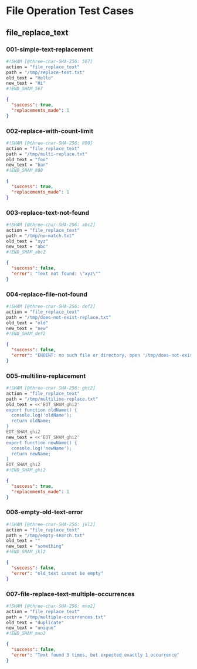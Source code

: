 # File Operation Test Cases

## file_replace_text

### 001-simple-text-replacement

```sh sham
#!SHAM [@three-char-SHA-256: 567]
action = "file_replace_text"
path = "/tmp/replace-test.txt"
old_text = "Hello"
new_text = "Hi"
#!END_SHAM_567
```

```json
{
  "success": true,
  "replacements_made": 1
}
```

### 002-replace-with-count-limit

```sh sham
#!SHAM [@three-char-SHA-256: 890]
action = "file_replace_text"
path = "/tmp/multi-replace.txt"
old_text = "foo"
new_text = "bar"
#!END_SHAM_890
```

```json
{
  "success": true,
  "replacements_made": 1
}
```

### 003-replace-text-not-found

```sh sham
#!SHAM [@three-char-SHA-256: abc2]
action = "file_replace_text"
path = "/tmp/no-match.txt"
old_text = "xyz"
new_text = "abc"
#!END_SHAM_abc2
```

```json
{
  "success": false,
  "error": "Text not found: \"xyz\""
}
```

### 004-replace-file-not-found

```sh sham
#!SHAM [@three-char-SHA-256: def2]
action = "file_replace_text"
path = "/tmp/does-not-exist-replace.txt"
old_text = "old"
new_text = "new"
#!END_SHAM_def2
```

```json
{
  "success": false,
  "error": "ENOENT: no such file or directory, open '/tmp/does-not-exist-replace.txt'"
}
```

### 005-multiline-replacement

```sh sham
#!SHAM [@three-char-SHA-256: ghi2]
action = "file_replace_text"
path = "/tmp/multiline-replace.txt"
old_text = <<'EOT_SHAM_ghi2'
export function oldName() {
  console.log('oldName');
  return oldName;
}
EOT_SHAM_ghi2
new_text = <<'EOT_SHAM_ghi2'
export function newName() {
  console.log('newName');
  return newName;
}
EOT_SHAM_ghi2
#!END_SHAM_ghi2
```

```json
{
  "success": true,
  "replacements_made": 1
}
```

### 006-empty-old-text-error

```sh sham
#!SHAM [@three-char-SHA-256: jkl2]
action = "file_replace_text"
path = "/tmp/empty-search.txt"
old_text = ""
new_text = "something"
#!END_SHAM_jkl2
```

```json
{
  "success": false,
  "error": "old_text cannot be empty"
}
```

### 007-file-replace-text-multiple-occurrences

```sh sham
#!SHAM [@three-char-SHA-256: mno2]
action = "file_replace_text"
path = "/tmp/multiple-occurrences.txt"
old_text = "duplicate"
new_text = "unique"
#!END_SHAM_mno2
```

```json
{
  "success": false,
  "error": "Text found 3 times, but expected exactly 1 occurrence"
}
```
